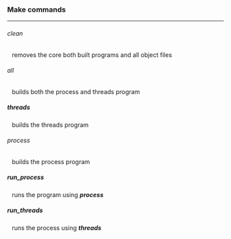 ### Make commands  
***
###### clean  
&ensp; removes the core both  built programs and all object files
###### all
&ensp; builds both the process and threads program
##### threads
&ensp; builds the threads program  
###### process  
&ensp; builds the process program
##### run_process
&ensp; runs the program using ***process***
##### run_threads
&ensp; runs the process using  ***threads***   
